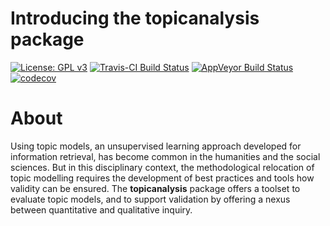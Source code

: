 Introducing the topicanalysis package
================

[![License: GPL
v3](https://img.shields.io/badge/License-GPLv3-blue.svg)](https://www.gnu.org/licenses/gpl-3.0)
[![Travis-CI Build
Status](https://api.travis-ci.org/PolMine/topicanalysis.svg?branch=master)](https://travis-ci.org/PolMine/topicanalysis)
[![AppVeyor Build
Status](https://ci.appveyor.com/api/projects/status/github/PolMine/topicanalysis?branch=master&svg=true)](https://ci.appveyor.com/project/PolMine/topicanalysis)
[![codecov](https://codecov.io/gh/PolMine/topicanalysis/branch/master/graph/badge.svg)](https://codecov.io/gh/PolMine/topicanalysis/branch/master)

# About

Using topic models, an unsupervised learning approach developed for
information retrieval, has become common in the humanities and the
social sciences. But in this disciplinary context, the methodological
relocation of topic modelling requires the development of best practices
and tools how validity can be ensured. The **topicanalysis** package
offers a toolset to evaluate topic models, and to support validation by
offering a nexus between quantitative and qualitative inquiry.
